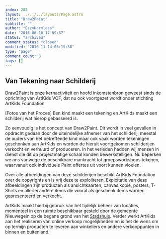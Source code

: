 ```yaml
---
index: 282
layout: ../../../layouts/Page.astro
title: "Draw2Paint"
subtitle: ""
author: "EzzyHarmless"
date: "2016-06-16 17:59:37"
status: "archived"
comment_status: "closed"
modified: "2016-11-14 06:15:38"
type: "page"
comment_count: 0
tags: []
---
```


## Van Tekening naar Schilderij<span class="has-text-calm is-size-4"></span>

Draw2Paint is onze kernactiviteit en hoofd inkomstenbron geweest sinds de oprichting van ArtKids VOF, dat nu ook voortgezet wordt onder stichting ArtKids Foundation

[Fotos van het Proces] Een kind maakt een tekening en ArtKids maakt een schilderij wat hierop gebasseerd is.

Zo eenvoudig is het concept van Draw2Paint. Dit wordt in veel gevallen in opdracht gedaan door de uiteindelijke afnemer van het schilderij, meestal de ouders van het betreffende kind maar ook vaak worden tekeningen geschonken aan ArtKids en worden de hieruit voortgekomen schilderijen verkocht en verhuurd of produceren. In het verleden hadden wij mensen in dienst die dit op projectmatige schaal konden bewerkstelligen. Nu beperken we ons vanwege de beschikbare mankracht tot groepsworkshops tekenen, waarvanuit ook individuele Paint offertes uit voort kunnen vloeien.

Over alle afbeeldingen van deze schilderijen beschikt ArtKids Foundation over de copyrights en is vrij deze te exploilteren. Exploitatie van deze afbeeldingen zijn producten als ansichtkaarten, canvas kopie, posters, T-Shirts en allerlei andere items die vooral als geschenk items worden gepresenteerd en verkocht.

ArtKids maakt hierbij gebruik van het tijdelijk beheer van locaties, momenteel in een ruimte beschikbaar gesteld door de gemeente Nieuwegein op de begane grond van het [Stadshuis](#). Verder werkt ArtKids aan het realiseren van online verkoop mogelijkheden en is het de wens om op termijn producten te leveren aan winkeliers en andere verkooppunten in binnen en buitenland.